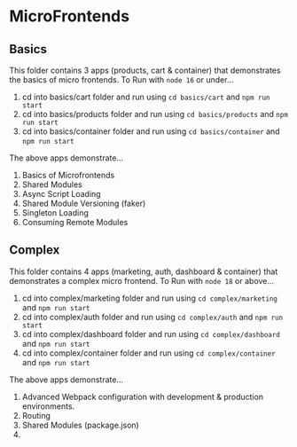 # MicroFrontends

## Basics

This folder contains 3 apps (products, cart & container) that demonstrates the basics of micro frontends.
To Run with `node 16` or under...

1. cd into basics/cart folder and run using `cd basics/cart` and `npm run start`
2. cd into basics/products folder and run using `cd basics/products` and `npm run start`
3. cd into basics/container folder and run using `cd basics/container` and `npm run start`

The above apps demonstrate...

1. Basics of Microfrontends
2. Shared Modules
3. Async Script Loading
4. Shared Module Versioning (faker)
5. Singleton Loading
6. Consuming Remote Modules

## Complex

This folder contains 4 apps (marketing, auth, dashboard & container) that demonstrates a complex micro frontend.
To Run with `node 18` or above...

1. cd into complex/marketing folder and run using `cd complex/marketing` and `npm run start`
2. cd into complex/auth folder and run using `cd complex/auth` and `npm run start`
3. cd into complex/dashboard folder and run using `cd complex/dashboard` and `npm run start`
4. cd into complex/container folder and run using `cd complex/container` and `npm run start`

The above apps demonstrate...

1. Advanced Webpack configuration with development & production environments.
2. Routing
3. Shared Modules (package.json)
4.
